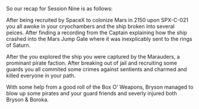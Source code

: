 So our recap for Session Nine is as follows:

After being recruited by SpaceX to colonize Mars in 2150 upon SPX-C-021 you all awoke in your cryochambers and the ship broken into several peices. After finding a recording from the Captain explaining how the ship crashed into the Mars Jump Gate where it was inexplicably sent to the rings of Saturn.

After the you explored the ship you were captured by the Marauders, a prominant pirate faction. After breaking out of jail and recruiting some guards you all commited some crimes against sentients and charmed and killed everyone in your path.

With some help from a good roll of the Box O' Weapons, Bryson managed to blow up some pirates and your guard friends and severly injured both Bryson & Boroka.